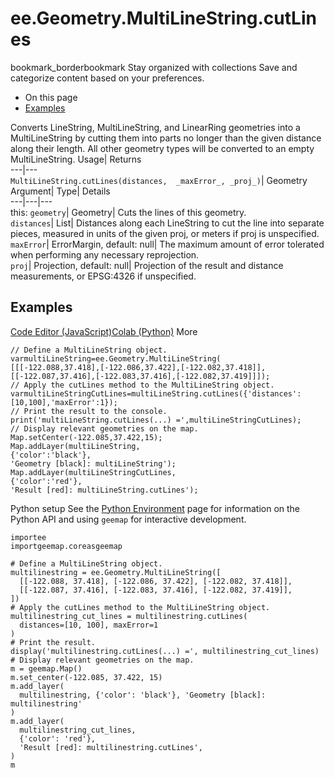  
#  ee.Geometry.MultiLineString.cutLines 
bookmark_borderbookmark Stay organized with collections  Save and categorize content based on your preferences. 
  * On this page
  * [Examples](https://developers.google.com/earth-engine/apidocs/ee-geometry-multilinestring-cutlines#examples)


Converts LineString, MultiLineString, and LinearRing geometries into a MultiLineString by cutting them into parts no longer than the given distance along their length. All other geometry types will be converted to an empty MultiLineString. 
Usage| Returns  
---|---  
`MultiLineString.cutLines(distances,  _maxError_, _proj_)`| Geometry  
Argument| Type| Details  
---|---|---  
this: `geometry`| Geometry| Cuts the lines of this geometry.  
`distances`| List| Distances along each LineString to cut the line into separate pieces, measured in units of the given proj, or meters if proj is unspecified.  
`maxError`| ErrorMargin, default: null| The maximum amount of error tolerated when performing any necessary reprojection.  
`proj`| Projection, default: null| Projection of the result and distance measurements, or EPSG:4326 if unspecified.  
## Examples
[Code Editor (JavaScript)](https://developers.google.com/earth-engine/apidocs/ee-geometry-multilinestring-cutlines#code-editor-javascript-sample)[Colab (Python)](https://developers.google.com/earth-engine/apidocs/ee-geometry-multilinestring-cutlines#colab-python-sample) More
```
// Define a MultiLineString object.
varmultiLineString=ee.Geometry.MultiLineString(
[[[-122.088,37.418],[-122.086,37.422],[-122.082,37.418]],
[[-122.087,37.416],[-122.083,37.416],[-122.082,37.419]]]);
// Apply the cutLines method to the MultiLineString object.
varmultiLineStringCutLines=multiLineString.cutLines({'distances':[10,100],'maxError':1});
// Print the result to the console.
print('multiLineString.cutLines(...) =',multiLineStringCutLines);
// Display relevant geometries on the map.
Map.setCenter(-122.085,37.422,15);
Map.addLayer(multiLineString,
{'color':'black'},
'Geometry [black]: multiLineString');
Map.addLayer(multiLineStringCutLines,
{'color':'red'},
'Result [red]: multiLineString.cutLines');
```
Python setup
See the [ Python Environment](https://developers.google.com/earth-engine/guides/python_install) page for information on the Python API and using `geemap` for interactive development.
```
importee
importgeemap.coreasgeemap
```
```
# Define a MultiLineString object.
multilinestring = ee.Geometry.MultiLineString([
  [[-122.088, 37.418], [-122.086, 37.422], [-122.082, 37.418]],
  [[-122.087, 37.416], [-122.083, 37.416], [-122.082, 37.419]],
])
# Apply the cutLines method to the MultiLineString object.
multilinestring_cut_lines = multilinestring.cutLines(
  distances=[10, 100], maxError=1
)
# Print the result.
display('multilinestring.cutLines(...) =', multilinestring_cut_lines)
# Display relevant geometries on the map.
m = geemap.Map()
m.set_center(-122.085, 37.422, 15)
m.add_layer(
  multilinestring, {'color': 'black'}, 'Geometry [black]: multilinestring'
)
m.add_layer(
  multilinestring_cut_lines,
  {'color': 'red'},
  'Result [red]: multilinestring.cutLines',
)
m
```

